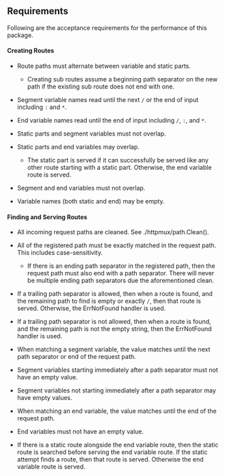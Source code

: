 ## Requirements

Following are the acceptance requirements for the performance of this package.

#### Creating Routes
- Route paths must alternate between variable and static parts.
    - Creating sub routes assume a beginning path separator on the new path if
    the existing sub route does not end with one.

- Segment variable names read until the next `/` or the end of input including
`:` and `*`.
- End variable names read until the end of input including `/`, `:`, and `*`.

- Static parts and segment variables must not overlap.
- Static parts and end variables may overlap.
    - The static part is served if it can successfully be served like any other
    route starting with a static part. Otherwise, the end variable route is served.
- Segment and end variables must not overlap.
- Variable names (both static and end) may be empty.

#### Finding and Serving Routes
- All incoming request paths are cleaned. See ./httpmux/path.Clean().
- All of the registered path must be exactly matched in the request path. This
includes case-sensitivity.
    - If there is an ending path separator in the registered path, then the request
    path must also end with a path separator. There will never be multiple ending
    path separators due the aforementioned clean.

- If a trailing path separator is allowed, then when a route is found,
and the remaining path to find is empty or exactly `/`, then that route is served. Otherwise,
the ErrNotFound handler is used.
- If a trailing path separator is not allowed, then when a route is found, and
the remaining path is not the empty string, then the ErrNotFound handler is used.

- When matching a segment variable, the value matches until the next path separator
or end of the request path.
- Segment variables starting immediately after a path separator must not have
an empty value.
- Segment variables not starting immediately after a path separator may have
empty values.

- When matching an end variable, the value matches until the end of the request
path.
- End variables must not have an empty value.
- If there is a static route alongside the end variable route, then the static
route is searched before serving the end variable route. If the static attempt
finds a route, then that route is served. Otherwise the end variable route is
served.
